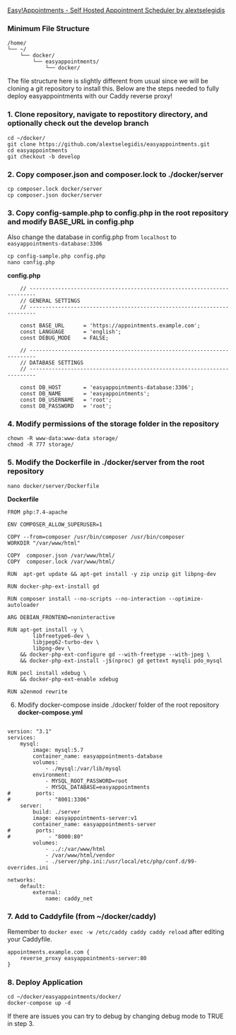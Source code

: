 [Easy!Appointments - Self Hosted Appointment Scheduler by alextselegidis](https://github.com/alextselegidis/easyappointments)

### Minimum File Structure
```
/home/
└── ~/
    └── docker/
        └── easyappointments/
            └── docker/
```

The file structure here is slightly different from usual since we will be cloning a git repository to install this. Below are the steps needed to fully deploy easyappointments with our Caddy reverse proxy!

### 1. Clone repository, navigate to repostitory directory, and optionally check out the develop branch
```
cd ~/docker/
git clone https://github.com/alextselegidis/easyappointments.git
cd easyappointments
git checkout -b develop
```

### 2. Copy composer.json and composer.lock to ./docker/server
```
cp composer.lock docker/server
cp composer.json docker/server
```

### 3. Copy config-sample.php to config.php in the root repository and modify BASE_URL in config.php
Also change the database in config.php from `localhost` to `easyappointments-database:3306`
```
cp config-sample.php config.php
nano config.php
```

**config.php**
```
    // ------------------------------------------------------------------------
    // GENERAL SETTINGS
    // ------------------------------------------------------------------------

    const BASE_URL      = 'https://appointments.example.com';
    const LANGUAGE      = 'english';
    const DEBUG_MODE    = FALSE;

    // ------------------------------------------------------------------------
    // DATABASE SETTINGS
    // ------------------------------------------------------------------------

    const DB_HOST       = 'easyappointments-database:3306';
    const DB_NAME       = 'easyappointments';
    const DB_USERNAME   = 'root';
    const DB_PASSWORD   = 'root';
```

### 4. Modify permissions of the storage folder in the repository
```
chown -R www-data:www-data storage/
chmod -R 777 storage/
```

### 5. Modify the Dockerfile in ./docker/server from the root repository
```
nano docker/server/Dockerfile
```
**Dockerfile**
```
FROM php:7.4-apache

ENV COMPOSER_ALLOW_SUPERUSER=1

COPY --from=composer /usr/bin/composer /usr/bin/composer
WORKDIR "/var/www/html"

COPY  composer.json /var/www/html/
COPY  composer.lock /var/www/html/

RUN  apt-get update && apt-get install -y zip unzip git libpng-dev

RUN docker-php-ext-install gd

RUN composer install --no-scripts --no-interaction --optimize-autoloader

ARG DEBIAN_FRONTEND=noninteractive

RUN apt-get install -y \
        libfreetype6-dev \
        libjpeg62-turbo-dev \
        libpng-dev \
    && docker-php-ext-configure gd --with-freetype --with-jpeg \
    && docker-php-ext-install -j$(nproc) gd gettext mysqli pdo_mysql

RUN pecl install xdebug \
    && docker-php-ext-enable xdebug

RUN a2enmod rewrite
```

6. Modify docker-compose inside ./docker/ folder of the root repository
**docker-compose.yml**
```

version: "3.1"
services:
    mysql:
        image: mysql:5.7
        container_name: easyappointments-database
        volumes:
            - ./mysql:/var/lib/mysql
        environment:
            - MYSQL_ROOT_PASSWORD=root
            - MYSQL_DATABASE=easyappointments
#        ports:
#            - "8001:3306"
    server:
        build: ./server
        image: easyappointments-server:v1
        container_name: easyappointments-server
#        ports:
#            - "8000:80"
        volumes:
            - ../:/var/www/html
            - /var/www/html/vendor
            - ./server/php.ini:/usr/local/etc/php/conf.d/99-overrides.ini

networks:
    default:
        external:
            name: caddy_net
```


### 7. Add to Caddyfile (from ~/docker/caddy)
Remember to `docker exec -w /etc/caddy caddy caddy reload` after editing your Caddyfile.
```
appointments.example.com {
	reverse_proxy easyappointments-server:80
}
```

### 8. Deploy Application
```
cd ~/docker/easyappointments/docker/
docker-compose up -d
```

If there are issues you can try to debug by changing debug mode to TRUE in step 3.
